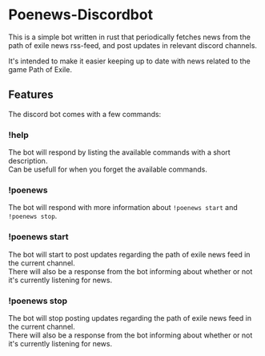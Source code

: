 # Poenews-Discordbot
This is a simple bot written in rust that periodically fetches news from the path of exile news rss-feed, and post updates in relevant discord channels.  

It's intended to make it easier keeping up to date with news related to the game Path of Exile.

## Features
The discord bot comes with a few commands:  
### !help
The bot will respond by listing the available commands with a short description.  
Can be usefull for when you forget the available commands.
### !poenews
The bot will respond with more information about ```!poenews start``` and ```!poenews stop```.  
### !poenews start
The bot will start to post updates regarding the path of exile news feed in the current channel.  
There will also be a response from the bot informing about whether or not it's currently listening for news.
### !poenews stop
The bot will stop posting updates regarding the path of exile news feed in the current channel.  
There will also be a response from the bot informing about whether or not it's currently listening for news.